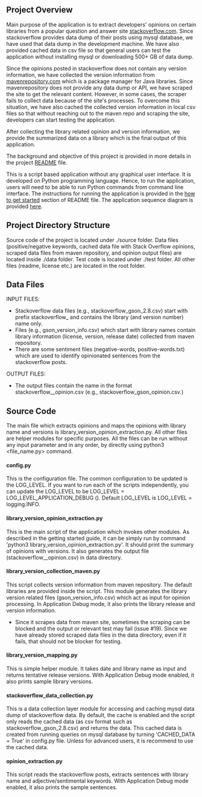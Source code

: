## Project Overview
Main purpose of the application is to extract developers' opinions on certain libraries from a popular question and answer site [stackoverflow.com](stackoverflow.com). Since stackoverflow provides data dump of their posts using mysql database, we have used that data dump in the development machine. We have also provided cached data in csv file so that general users can test the application without installing mysql or downloading 500+ GB of data dump.

Since the opinions posted in stackoverflow does not contain any version information, we have collected the version information from [mavenrepository.com](mavenrepository.com) which is a package manager for Java libraries. Since mavenrepository does not provide any data dump or API, we have scraped the site to get the relevant content. However, in some cases, the scraper fails to collect data because of the site's processes. To overcome this situation, we have also cached the collected version information in local csv files so that without reaching out to the maven repo and scraping the site, developers can start testing the application.

After collecting the library related opinion and version information, we provide the summarized data on a library which is the final output of this application.

The background and objective of this project is provided in more details in the project [README](https://github.com/minaoar/library-version-wise-opinion-extration/blob/main/README.md) file.

This is a script based application without any graphical user interface.
It is developed on Python programming language. Hence, to run the application, users will need to be able to run Python commands from command line interface. The instructions for running the application is provided in the [how to get started](https://github.com/minaoar/library-version-wise-opinion-extration/edit/main/README.md#how-to-get-started) section of README file.
The application sequence diagram is provided [here](https://github.com/minaoar/library-version-wise-opinion-extration/blob/main/library-opinions-workflow.png).

## Project Directory Structure
Source code of the project is located under ./source folder.
Data files (positive/negative keywords, cached data file with Stack Overflow opinions, scraped data files from maven repository, and opinion output files) are located inside ./data folder. 
Test code is located under ./test folder.
All other files (readme, license etc.) are located in the root folder.

## Data Files
INPUT FILES:
- Stackoverflow data files (e.g., stackoverflow_gson_2.8.csv) start with prefix stackoverflow_ and contains the library (and version number) name only. 
- Files (e.g., gson_version_info.csv) which start with library names contain library information (license, version, release date) collected from maven repository.
- There are some sentiment files (negative-words, positive-words.txt) which are used to identify opinionated sentences from the stackoverflow posts.

OUTPUT FILES:
- The output files contain the name in the format stackoverflow_<library>_opinion.csv (e.g., stackoverflow_gson_opinion.csv.)

## Source Code
The main file which extracts opinions and maps the opinions with library name and versions is library_version_opinion_extraction.py. All other files are helper modules for specific purposes. All the files can be run without any input parameter and in any order, by directly using python3 <file_name.py> command.

#### config.py
  This is the configuration file. The common configuration to be updated is the LOG_LEVEL. If you want to run each of the scripts independently, you can update the LOG_LEVEL to be LOG_LEVEL = LOG_LEVEL_APPLICATION_DEBUG (). Default LOG_LEVEL is LOG_LEVEL = logging.INFO.
  
#### library_version_opinion_extraction.py
  This is the main script of the application which invokes other modules. As described in the getting started guide, it can be simply run by command 'python3 library_version_opinion_extraction.py'. It should print the summary of opinions with versions. It also generates the output file (stackoverflow_<library>_opinion.csv) in data directory.

#### library_version_collection_maven.py
  This script collects version information from maven repository. The default libraries are provided inside the script. This module generates the library version related files (gson_version_info.csv) which act as input for opinion processing. In Application Debug mode, it also prints the library release and version information.
* Since it scrapes data from maven site, sometimes the scraping can be blocked and the output or relevant test may fail (issue #19). Since we have already stored scraped data files in the data directory, even if it fails, that should not be blocker for testing. 

#### library_version_mapping.py
  This is simple helper module. It takes date and library name as input and returns tentative release versions. With Application Debug mode enabled, it also prints sample library versions.

#### stackoverflow_data_collection.py
  This is a data collection layer module for accessing and caching mysql data dump of stackoverflow data. By default, the cache is enabled and the script only reads the cached data (as csv format such as stackoverflow_gson_2.8.csv) and returns the data. This cached data is created from running queries on mysql database by turning 'CACHED_DATA = True' in config.py file. Unless for advanced users, it is recommend to use the cached data.
  
#### opinion_extraction.py
  This script reads the stackoverflow posts, extracts sentences with library name and adjective/sentimental keywords. With Application Debug mode enabled, it also prints the sample sentences.